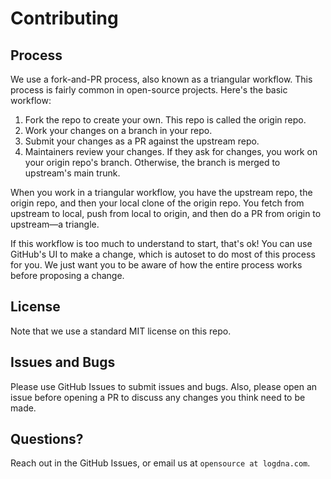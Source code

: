 # Contributing

## Process

We use a fork-and-PR process, also known as a triangular workflow. This process
is fairly common in open-source projects. Here's the basic workflow:

1. Fork the repo to create your own. This repo is called the origin repo.
2. Work your changes on a branch in your repo.
3. Submit your changes as a PR against the upstream repo.
4. Maintainers review your changes. If they ask for changes, you work on your
    origin repo's branch. Otherwise, the branch is merged to upstream's main
    trunk.

When you work in a triangular workflow, you have the upstream repo, the origin
repo, and then your local clone of the origin repo. You fetch from upstream to
local, push from local to origin, and then do a PR from origin to
upstream&mdash;a triangle.

If this workflow is too much to understand to start, that's ok! You can use
GitHub's UI to make a change, which is autoset to do most of this process for
you. We just want you to be aware of how the entire process works before
proposing a change.

## License

Note that we use a standard MIT license on this repo.

## Issues and Bugs

Please use GitHub Issues to submit issues and bugs. Also, please open an issue
before opening a PR to discuss any changes you think need to be made.

## Questions?

Reach out in the GitHub Issues, or email us at `opensource at logdna.com`.
